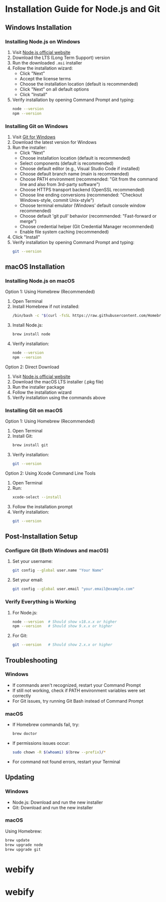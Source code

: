 # Installation Guide for Node.js and Git

## Windows Installation

### Installing Node.js on Windows

1. Visit [Node.js official website](https://nodejs.org/)
2. Download the LTS (Long Term Support) version
3. Run the downloaded `.msi` installer
4. Follow the installation wizard:
   - Click "Next"
   - Accept the license terms
   - Choose the installation location (default is recommended)
   - Click "Next" on all default options
   - Click "Install"
5. Verify installation by opening Command Prompt and typing:
   ```bash
   node --version
   npm --version
   ```

### Installing Git on Windows

1. Visit [Git for Windows](https://git-scm.com/download/windows)
2. Download the latest version for Windows
3. Run the installer:
   - Click "Next"
   - Choose installation location (default is recommended)
   - Select components (default is recommended)
   - Choose default editor (e.g., Visual Studio Code if installed)
   - Choose default branch name (main is recommended)
   - Choose PATH environment (recommended: "Git from the command line and also from 3rd-party software")
   - Choose HTTPS transport backend (OpenSSL recommended)
   - Choose line ending conversions (recommended: "Checkout Windows-style, commit Unix-style")
   - Choose terminal emulator (Windows' default console window recommended)
   - Choose default 'git pull' behavior (recommended: "Fast-forward or merge")
   - Choose credential helper (Git Credential Manager recommended)
   - Enable file system caching (recommended)
4. Click "Install"
5. Verify installation by opening Command Prompt and typing:
   ```bash
   git --version
   ```

## macOS Installation

### Installing Node.js on macOS

Option 1: Using Homebrew (Recommended)

1. Open Terminal
2. Install Homebrew if not installed:
   ```bash
   /bin/bash -c "$(curl -fsSL https://raw.githubusercontent.com/Homebrew/install/HEAD/install.sh)"
   ```
3. Install Node.js:
   ```bash
   brew install node
   ```
4. Verify installation:
   ```bash
   node --version
   npm --version
   ```

Option 2: Direct Download

1. Visit [Node.js official website](https://nodejs.org/)
2. Download the macOS LTS installer (.pkg file)
3. Run the installer package
4. Follow the installation wizard
5. Verify installation using the commands above

### Installing Git on macOS

Option 1: Using Homebrew (Recommended)

1. Open Terminal
2. Install Git:
   ```bash
   brew install git
   ```
3. Verify installation:
   ```bash
   git --version
   ```

Option 2: Using Xcode Command Line Tools

1. Open Terminal
2. Run:
   ```bash
   xcode-select --install
   ```
3. Follow the installation prompt
4. Verify installation:
   ```bash
   git --version
   ```

## Post-Installation Setup

### Configure Git (Both Windows and macOS)

1. Set your username:
   ```bash
   git config --global user.name "Your Name"
   ```
2. Set your email:
   ```bash
   git config --global user.email "your.email@example.com"
   ```

### Verify Everything is Working

1. For Node.js:
   ```bash
   node --version  # Should show v18.x.x or higher
   npm --version   # Should show 9.x.x or higher
   ```
2. For Git:
   ```bash
   git --version   # Should show 2.x.x or higher
   ```

## Troubleshooting

### Windows

- If commands aren't recognized, restart your Command Prompt
- If still not working, check if PATH environment variables were set correctly
- For Git issues, try running Git Bash instead of Command Prompt

### macOS

- If Homebrew commands fail, try:
  ```bash
  brew doctor
  ```
- If permissions issues occur:
  ```bash
  sudo chown -R $(whoami) $(brew --prefix)/*
  ```
- For command not found errors, restart your Terminal

## Updating

### Windows

- Node.js: Download and run the new installer
- Git: Download and run the new installer

### macOS

Using Homebrew:

```bash
brew update
brew upgrade node
brew upgrade git
```
# webify
# webify
